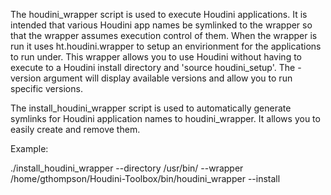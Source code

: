 The houdini_wrapper script is used to execute Houdini applications.  It
is intended that various Houdini app names be symlinked to the wrapper so that
the wrapper assumes execution control of them.  When the wrapper is run it uses
ht.houdini.wrapper to setup an envirionment for the applications to run under.
This wrapper allows you to use Houdini without having to execute to a Houdini
install directory and 'source houdini_setup'.  The -version argument will display
available versions and allow you to run specific versions.

The install_houdini_wrapper script is used to automatically generate symlinks
for Houdini application names to houdini_wrapper.  It allows you to easily
create and remove them.

Example:

./install_houdini_wrapper --directory /usr/bin/ --wrapper /home/gthompson/Houdini-Toolbox/bin/houdini_wrapper --install

